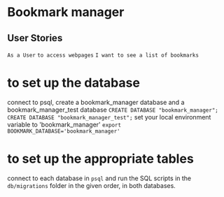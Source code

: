 # Bookmark manager 

## User Stories

`As a User`
`to access webpages`
`I want to see a list of bookmarks`

# to set up the database

connect to psql, create a bookmark_manager database and a bookmark_manager_test database
`CREATE DATABASE "bookmark_manager";`
`CREATE DATABASE "bookmark_manager_test";`
set your local environment variable to 'bookmark_manager'
`export BOOKMARK_DATABASE='bookmark_manager'`

# to set up the appropriate tables

connect to each database in `psql` and run the SQL scripts in the `db/migrations` folder in the given order, in both databases.
